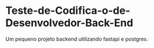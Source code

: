 # Teste-de-Codifica-o-de-Desenvolvedor-Back-End
 Um pequeno projeto backend utilizando fastapi e postgres.
